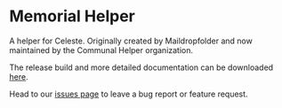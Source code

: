 # Memorial Helper

A helper for Celeste. Originally created by Maildropfolder and now maintained by the Communal Helper organization.

The release build and more detailed documentation can be downloaded [here](https://gamebanana.com/tools/6850).

Head to our [issues page](https://github.com/CommunalHelper/MemorialHelper/issues) to leave a bug report or feature request.
